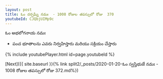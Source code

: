 ```yaml
---
layout: post
title: ఓం దర్పఘ్నే నమః  - 1008 రోజుల తపస్సులో రోజు  370
youtubeId: CJQbjUIMp9c
---
```

 
 
 ఓం అభలోగనాయ నమః  
 
 -  పంచ భూతాలను ఎవరు నిర్వహిస్తారు మరియు సక్రియం చేస్తారు 
 
  
 
  
 
 
 
 
 
 


{% include youtubePlayer.html id=page.youtubeId %}
 
[Next]({{ site.baseurl }}{% link  split2/_posts/2020-01-20-ఓం స్వస్తిభుజే నమః  - 1008 రోజుల తపస్సులో రోజు  372.md%})
 
